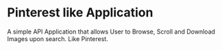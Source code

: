 # Pinterest like Application
 A simple API Application that allows User to Browse, Scroll and Download Images upon search. Like Pinterest.
